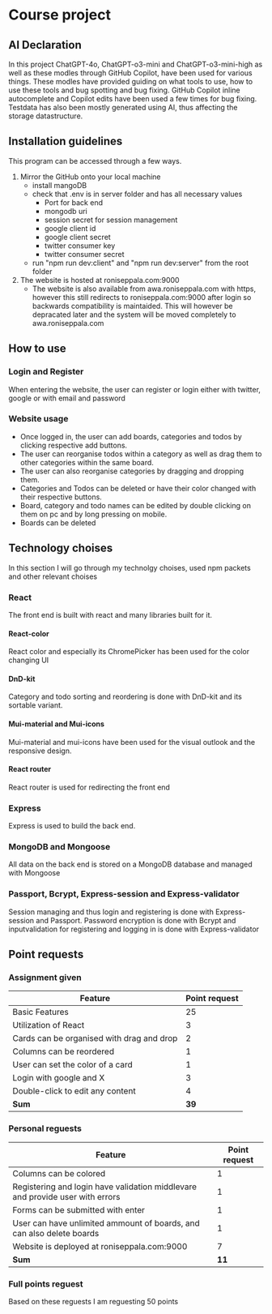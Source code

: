 # Course project

## AI Declaration
In this project ChatGPT-4o, ChatGPT-o3-mini and ChatGPT-o3-mini-high as well as these modles through GitHub Copilot, have been used for various things. These modles have provided guiding on what tools to use, how to use these tools and bug spotting and bug fixing. GitHub Copilot inline autocomplete and Copilot edits have been used a few times for bug fixing. Testdata has also been mostly generated using AI, thus affecting the storage datastructure.

## Installation guidelines

This program can be accessed through a few ways.
1. Mirror the GitHub onto your local machine
   - install mangoDB
   - check that .env is in server folder and has all necessary values
     - Port for back end
     - mongodb uri
     - session secret for session management
     - google client id
     - google client secret
     - twitter consumer key
     - twitter consumer secret
   - run "npm run dev:client" and "npm run dev:server" from the root folder
2. The website is hosted at roniseppala.com:9000
   - The website is also available from awa.roniseppala.com with https, however this still redirects to roniseppala.com:9000 after login so backwards compatibility is maintaided. This will however be depracated later and the system will be moved completely to awa.roniseppala.com

## How to use
### Login and Register
When entering the website, the user can register or login either with twitter, google or with email and password

### Website usage
- Once logged in, the user can add boards, categories and todos by clicking respective add buttons.
- The user can reorganise todos within a category as well as drag them to other categories within the same board.
- The user can also reorganise categories by dragging and dropping them.
- Categories and Todos can be deleted or have their color changed with their respective buttons.
- Board, category and todo names can be edited by double clicking on them on pc and by long pressing on mobile.
- Boards can be deleted

## Technology choises
In this section I will go through my technolgy choises, used npm packets and other relevant choises
### React
The front end is built with react and many libraries built for it.

#### React-color
React color and especially its ChromePicker has been used for the color changing UI

#### DnD-kit
Category and todo sorting and reordering is done with DnD-kit and its sortable variant.

#### Mui-material and Mui-icons
Mui-material and mui-icons have been used for the visual outlook and the responsive design.

#### React router
React router is used for redirecting the front end

### Express
Express is used to build the back end.

### MongoDB and Mongoose
All data on the back end is stored on a MongoDB database and managed with Mongoose

### Passport, Bcrypt, Express-session and Express-validator
Session managing and thus login and registering is done with Express-session and Passport. Password encryption is done with Bcrypt and inputvalidation for registering and logging in is done with Express-validator

## Point requests
### Assignment given
| Feature                                   | Point request     |
|-------------------------------------------|-------------------|
| Basic Features                            | 25                |
| Utilization of React                      | 3                 |
| Cards can be organised with drag and drop | 2                 |
| Columns can be reordered                  | 1                 |
| User can set the color of a card          | 1                 |
| Login with google and X                   | 3                 |
| Double-click to edit any content          | 4                 |
| **Sum**                                   | **39**            |

### Personal reguests
| Feature                                                                       | Point request     |
|-------------------------------------------------------------------------------|-------------------|
| Columns can be colored                                                        | 1                 |
| Registering and login have validation middlevare and provide user with errors | 1                 |
| Forms can be submitted with enter                                             | 1                 |
| User can have unlimited ammount of boards, and can also delete boards         | 1                 |
| Website is deployed at roniseppala.com:9000                                   | 7                 |
| **Sum**                                                                       | **11**            |

### Full points reguest
Based on these reguests I am reguesting 50 points